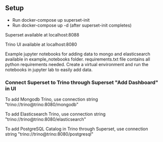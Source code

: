 ## Setup
* Run docker-compose up superset-init
* Run docker-compose up -d (after superset-init completes)

Superset available at localhost:8088

Trino UI available at localhost:8080

Example jupyter notebooks for adding data to mongo and elasticsearch available in example_notebooks folder.  requirements.txt file contains all python requirements needed.  Create a virtual environment and run the notebooks in jupyter lab to easily add data.

### Connect Superset to Trino through Superset "Add Dashboard" in UI
To add Mongodb Trino, use connection string "trino://trino@trino:8080/mongodb"

To add Elasticsearch Trino, use connection string "trino://trino@trino:8080/elasticsearch"

To add PostgreSQL Catalog in Trino through Superset, use connection string "trino://trino@trino:8080/postgresql"
